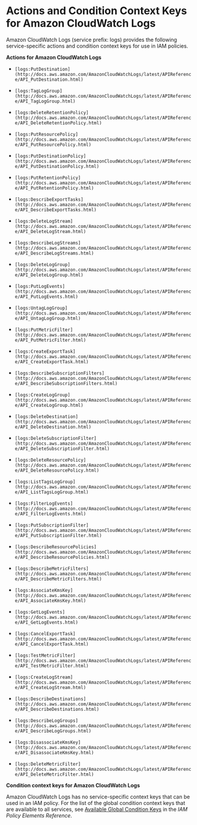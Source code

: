 # Actions and Condition Context Keys for Amazon CloudWatch Logs<a name="list_logs"></a>

Amazon CloudWatch Logs \(service prefix: logs\) provides the following service\-specific actions and condition context keys for use in IAM policies\.

**Actions for Amazon CloudWatch Logs**

+ `[logs:PutDestination](http://docs.aws.amazon.com/AmazonCloudWatchLogs/latest/APIReference/API_PutDestination.html)`

+ `[logs:TagLogGroup](http://docs.aws.amazon.com/AmazonCloudWatchLogs/latest/APIReference/API_TagLogGroup.html)`

+ `[logs:DeleteRetentionPolicy](http://docs.aws.amazon.com/AmazonCloudWatchLogs/latest/APIReference/API_DeleteRetentionPolicy.html)`

+ `[logs:PutResourcePolicy](http://docs.aws.amazon.com/AmazonCloudWatchLogs/latest/APIReference/API_PutResourcePolicy.html)`

+ `[logs:PutDestinationPolicy](http://docs.aws.amazon.com/AmazonCloudWatchLogs/latest/APIReference/API_PutDestinationPolicy.html)`

+ `[logs:PutRetentionPolicy](http://docs.aws.amazon.com/AmazonCloudWatchLogs/latest/APIReference/API_PutRetentionPolicy.html)`

+ `[logs:DescribeExportTasks](http://docs.aws.amazon.com/AmazonCloudWatchLogs/latest/APIReference/API_DescribeExportTasks.html)`

+ `[logs:DeleteLogStream](http://docs.aws.amazon.com/AmazonCloudWatchLogs/latest/APIReference/API_DeleteLogStream.html)`

+ `[logs:DescribeLogStreams](http://docs.aws.amazon.com/AmazonCloudWatchLogs/latest/APIReference/API_DescribeLogStreams.html)`

+ `[logs:DeleteLogGroup](http://docs.aws.amazon.com/AmazonCloudWatchLogs/latest/APIReference/API_DeleteLogGroup.html)`

+ `[logs:PutLogEvents](http://docs.aws.amazon.com/AmazonCloudWatchLogs/latest/APIReference/API_PutLogEvents.html)`

+ `[logs:UntagLogGroup](http://docs.aws.amazon.com/AmazonCloudWatchLogs/latest/APIReference/API_UntagLogGroup.html)`

+ `[logs:PutMetricFilter](http://docs.aws.amazon.com/AmazonCloudWatchLogs/latest/APIReference/API_PutMetricFilter.html)`

+ `[logs:CreateExportTask](http://docs.aws.amazon.com/AmazonCloudWatchLogs/latest/APIReference/API_CreateExportTask.html)`

+ `[logs:DescribeSubscriptionFilters](http://docs.aws.amazon.com/AmazonCloudWatchLogs/latest/APIReference/API_DescribeSubscriptionFilters.html)`

+ `[logs:CreateLogGroup](http://docs.aws.amazon.com/AmazonCloudWatchLogs/latest/APIReference/API_CreateLogGroup.html)`

+ `[logs:DeleteDestination](http://docs.aws.amazon.com/AmazonCloudWatchLogs/latest/APIReference/API_DeleteDestination.html)`

+ `[logs:DeleteSubscriptionFilter](http://docs.aws.amazon.com/AmazonCloudWatchLogs/latest/APIReference/API_DeleteSubscriptionFilter.html)`

+ `[logs:DeleteResourcePolicy](http://docs.aws.amazon.com/AmazonCloudWatchLogs/latest/APIReference/API_DeleteResourcePolicy.html)`

+ `[logs:ListTagsLogGroup](http://docs.aws.amazon.com/AmazonCloudWatchLogs/latest/APIReference/API_ListTagsLogGroup.html)`

+ `[logs:FilterLogEvents](http://docs.aws.amazon.com/AmazonCloudWatchLogs/latest/APIReference/API_FilterLogEvents.html)`

+ `[logs:PutSubscriptionFilter](http://docs.aws.amazon.com/AmazonCloudWatchLogs/latest/APIReference/API_PutSubscriptionFilter.html)`

+ `[logs:DescribeResourcePolicies](http://docs.aws.amazon.com/AmazonCloudWatchLogs/latest/APIReference/API_DescribeResourcePolicies.html)`

+ `[logs:DescribeMetricFilters](http://docs.aws.amazon.com/AmazonCloudWatchLogs/latest/APIReference/API_DescribeMetricFilters.html)`

+ `[logs:AssociateKmsKey](http://docs.aws.amazon.com/AmazonCloudWatchLogs/latest/APIReference/API_AssociateKmsKey.html)`

+ `[logs:GetLogEvents](http://docs.aws.amazon.com/AmazonCloudWatchLogs/latest/APIReference/API_GetLogEvents.html)`

+ `[logs:CancelExportTask](http://docs.aws.amazon.com/AmazonCloudWatchLogs/latest/APIReference/API_CancelExportTask.html)`

+ `[logs:TestMetricFilter](http://docs.aws.amazon.com/AmazonCloudWatchLogs/latest/APIReference/API_TestMetricFilter.html)`

+ `[logs:CreateLogStream](http://docs.aws.amazon.com/AmazonCloudWatchLogs/latest/APIReference/API_CreateLogStream.html)`

+ `[logs:DescribeDestinations](http://docs.aws.amazon.com/AmazonCloudWatchLogs/latest/APIReference/API_DescribeDestinations.html)`

+ `[logs:DescribeLogGroups](http://docs.aws.amazon.com/AmazonCloudWatchLogs/latest/APIReference/API_DescribeLogGroups.html)`

+ `[logs:DisassociateKmsKey](http://docs.aws.amazon.com/AmazonCloudWatchLogs/latest/APIReference/API_DisassociateKmsKey.html)`

+ `[logs:DeleteMetricFilter](http://docs.aws.amazon.com/AmazonCloudWatchLogs/latest/APIReference/API_DeleteMetricFilter.html)`

**Condition context keys for Amazon CloudWatch Logs**

Amazon CloudWatch Logs has no service\-specific context keys that can be used in an IAM policy\. For the list of the global condition context keys that are available to all services, see [Available Global Condition Keys](reference_policies_condition-keys.md#AvailableKeys) in the *IAM Policy Elements Reference*\.